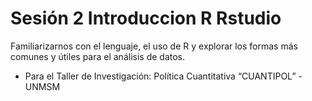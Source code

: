 # Sesión 2 Introduccion R Rstudio
Familiarizarnos con el lenguaje, el uso de R y explorar los formas más comunes y útiles para el análisis de datos.

- Para el Taller de Investigación: Política Cuantitativa “CUANTIPOL” - UNMSM
